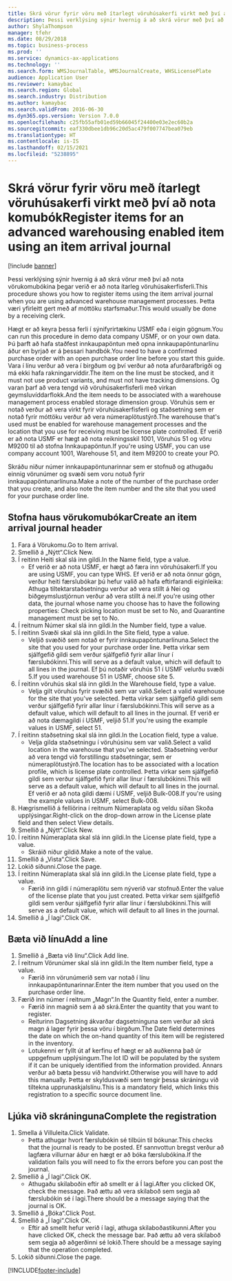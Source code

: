 ```yaml
---
title: Skrá vörur fyrir vöru með ítarlegt vöruhúsakerfi virkt með því að nota komubók
description: Þessi verklýsing sýnir hvernig á að skrá vörur með því að nota vörukomubókina þegar verið er að nota ítarleg vöruhúsakerfisferli.
author: ShylaThompson
manager: tfehr
ms.date: 08/29/2018
ms.topic: business-process
ms.prod: ''
ms.service: dynamics-ax-applications
ms.technology: ''
ms.search.form: WMSJournalTable, WMSJournalCreate, WHSLicensePlate
audience: Application User
ms.reviewer: kamaybac
ms.search.region: Global
ms.search.industry: Distribution
ms.author: kamaybac
ms.search.validFrom: 2016-06-30
ms.dyn365.ops.version: Version 7.0.0
ms.openlocfilehash: c25fb55afb01ed59b66045f24400e03e2ec60b2a
ms.sourcegitcommit: eaf330dbee1db96c20d5ac479f007747bea079eb
ms.translationtype: HT
ms.contentlocale: is-IS
ms.lasthandoff: 02/15/2021
ms.locfileid: "5238895"
---
```

# <a name="register-items-for-an-advanced-warehousing-enabled-item-using-an-item-arrival-journal"></a><span data-ttu-id="036c1-103">Skrá vörur fyrir vöru með ítarlegt vöruhúsakerfi virkt með því að nota komubók</span><span class="sxs-lookup"><span data-stu-id="036c1-103">Register items for an advanced warehousing enabled item using an item arrival journal</span></span>

[!include [banner](../../includes/banner.md)]

<span data-ttu-id="036c1-104">Þessi verklýsing sýnir hvernig á að skrá vörur með því að nota vörukomubókina þegar verið er að nota ítarleg vöruhúsakerfisferli.</span><span class="sxs-lookup"><span data-stu-id="036c1-104">This procedure shows you how to register items using the item arrival journal when you are using advanced warehouse management processes.</span></span> <span data-ttu-id="036c1-105">Þetta væri yfirleitt gert með af móttöku starfsmaður.</span><span class="sxs-lookup"><span data-stu-id="036c1-105">This would usually be done by a receiving clerk.</span></span> 

<span data-ttu-id="036c1-106">Hægt er að keyra þessa ferli í sýnifyrirtækinu USMF eða í eigin gögnum.</span><span class="sxs-lookup"><span data-stu-id="036c1-106">You can run this procedure in demo data company USMF, or on your own data.</span></span> <span data-ttu-id="036c1-107">Þú þarft að hafa staðfest innkaupapöntun með opna innkaupapöntunarlínu áður en byrjað er á þessari handbók.</span><span class="sxs-lookup"><span data-stu-id="036c1-107">You need to have a confirmed purchase order with an open purchase order line before you start this guide.</span></span> <span data-ttu-id="036c1-108">Vara í línu verður að vera í birgðum og því verður að nota afurðarafbrigði og má ekki hafa rakningarvíddir.</span><span class="sxs-lookup"><span data-stu-id="036c1-108">The item on the line must be stocked, and it must not use product variants, and must not have tracking dimensions.</span></span> <span data-ttu-id="036c1-109">Og varan þarf að vera tengd við vöruhúsakerfisferli með virkan geymsluvíddarflokk.</span><span class="sxs-lookup"><span data-stu-id="036c1-109">And the item needs to be associated with a warehouse management process enabled storage dimension group.</span></span> <span data-ttu-id="036c1-110">Vöruhús sem er notað verður að vera virkt fyrir vöruhúsakerfisferli og staðsetning sem er notað fyrir móttöku verður að vera númeraplötustýrð.</span><span class="sxs-lookup"><span data-stu-id="036c1-110">The warehouse that's used must be enabled for warehouse management processes and the location that you use for receiving must be license plate controlled.</span></span> <span data-ttu-id="036c1-111">Ef verið er að nota USMF er hægt að nota reikningsskil 1001, Vöruhús 51 og vöru M9200 til að stofna Innkaupapöntun.</span><span class="sxs-lookup"><span data-stu-id="036c1-111">If you're using USMF, you can use company account 1001, Warehouse 51, and item M9200 to create your PO.</span></span> 

<span data-ttu-id="036c1-112">Skráðu niður númer innkaupapöntunarinnar sem er stofnuð og athugaðu einnig vörunúmer og svæði sem voru notuð fyrir innkaupapöntunarlínuna.</span><span class="sxs-lookup"><span data-stu-id="036c1-112">Make a note of the number of the purchase order that you create, and also note the item number and the site that you used for your purchase order line.</span></span>


## <a name="create-an-item-arrival-journal-header"></a><span data-ttu-id="036c1-113">Stofna haus vörukomubókar</span><span class="sxs-lookup"><span data-stu-id="036c1-113">Create an item arrival journal header</span></span>
1. <span data-ttu-id="036c1-114">Fara á Vörukomu.</span><span class="sxs-lookup"><span data-stu-id="036c1-114">Go to Item arrival.</span></span>
2. <span data-ttu-id="036c1-115">Smellið á „Nýtt“.</span><span class="sxs-lookup"><span data-stu-id="036c1-115">Click New.</span></span>
3. <span data-ttu-id="036c1-116">Í reitinn Heiti skal slá inn gildi.</span><span class="sxs-lookup"><span data-stu-id="036c1-116">In the Name field, type a value.</span></span>
    * <span data-ttu-id="036c1-117">Ef verið er að nota USMF, er hægt að færa inn vöruhúsakerfi.</span><span class="sxs-lookup"><span data-stu-id="036c1-117">If you are using USMF, you can type WHS.</span></span> <span data-ttu-id="036c1-118">Ef verið er að nota önnur gögn, verður heiti færslubókar þú hefur valið að hafa eftirfarandi eiginleika: Athuga tiltektarstaðsetningu verður að vera stillt á Nei og biðgeymslustjórnun verður að vera stillt á nei.</span><span class="sxs-lookup"><span data-stu-id="036c1-118">If you're using other data, the journal whose name you choose has to have the following properties: Check picking location must be set to No, and Quarantine management must be set to No.</span></span>  
4. <span data-ttu-id="036c1-119">Í reitnum Númer skal slá inn gildi.</span><span class="sxs-lookup"><span data-stu-id="036c1-119">In the Number field, type a value.</span></span>
5. <span data-ttu-id="036c1-120">Í reitinn Svæði skal slá inn gildi.</span><span class="sxs-lookup"><span data-stu-id="036c1-120">In the Site field, type a value.</span></span>
    * <span data-ttu-id="036c1-121">Veljið svæðið sem notað er fyrir innkaupapöntunarlínuna.</span><span class="sxs-lookup"><span data-stu-id="036c1-121">Select the site that you used for your purchase order line.</span></span> <span data-ttu-id="036c1-122">Þetta virkar sem sjálfgefið gildi sem verður sjálfgefið fyrir allar línur í færslubókinni.</span><span class="sxs-lookup"><span data-stu-id="036c1-122">This will serve as a default value, which will default to all lines in the journal.</span></span> <span data-ttu-id="036c1-123">Ef þú notaðir vöruhús 51 í USMF velurðu svæði 5.</span><span class="sxs-lookup"><span data-stu-id="036c1-123">If you used warehouse 51 in USMF, choose site 5.</span></span>  
6. <span data-ttu-id="036c1-124">Í reitinn vöruhús skal slá inn gildi.</span><span class="sxs-lookup"><span data-stu-id="036c1-124">In the Warehouse field, type a value.</span></span>
    * <span data-ttu-id="036c1-125">Velja gilt vöruhús fyrir svæðið sem var valið.</span><span class="sxs-lookup"><span data-stu-id="036c1-125">Select a valid warehouse for the site that you've selected.</span></span> <span data-ttu-id="036c1-126">Þetta virkar sem sjálfgefið gildi sem verður sjálfgefið fyrir allar línur í færslubókinni.</span><span class="sxs-lookup"><span data-stu-id="036c1-126">This will serve as a default value, which will default to all lines in the journal.</span></span> <span data-ttu-id="036c1-127">Ef verið er að nota dæmagildi í USMF, veljið 51.</span><span class="sxs-lookup"><span data-stu-id="036c1-127">If you're using the example values in USMF, select 51.</span></span>  
7. <span data-ttu-id="036c1-128">Í reitinn staðsetning skal slá inn gildi.</span><span class="sxs-lookup"><span data-stu-id="036c1-128">In the Location field, type a value.</span></span>
    * <span data-ttu-id="036c1-129">Velja gilda staðsetningu í vöruhúsinu sem var valið.</span><span class="sxs-lookup"><span data-stu-id="036c1-129">Select a valid location in the warehouse that you've selected.</span></span> <span data-ttu-id="036c1-130">Staðsetning verður að vera tengd við forstillingu staðsetningar, sem er númeraplötustýrð.</span><span class="sxs-lookup"><span data-stu-id="036c1-130">The location has to be associated with a location profile, which is license plate controlled.</span></span> <span data-ttu-id="036c1-131">Þetta virkar sem sjálfgefið gildi sem verður sjálfgefið fyrir allar línur í færslubókinni.</span><span class="sxs-lookup"><span data-stu-id="036c1-131">This will serve as a default value, which will default to all lines in the journal.</span></span> <span data-ttu-id="036c1-132">Ef verið er að nota gildi dæmi í USMF, veljið Bulk-008.</span><span class="sxs-lookup"><span data-stu-id="036c1-132">If you're using the example values in USMF, select Bulk-008.</span></span>  
8. <span data-ttu-id="036c1-133">Hægrismellið á felliörina í reitnum Númeraplata og veldu síðan Skoða upplýsingar.</span><span class="sxs-lookup"><span data-stu-id="036c1-133">Right-click on the drop-down arrow in the License plate field and then select View details.</span></span>
9. <span data-ttu-id="036c1-134">Smellið á „Nýtt“.</span><span class="sxs-lookup"><span data-stu-id="036c1-134">Click New.</span></span>
10. <span data-ttu-id="036c1-135">Í reitinn Númeraplata skal slá inn gildi.</span><span class="sxs-lookup"><span data-stu-id="036c1-135">In the License plate field, type a value.</span></span>
    * <span data-ttu-id="036c1-136">Skráið niður gildið.</span><span class="sxs-lookup"><span data-stu-id="036c1-136">Make a note of the value.</span></span>  
11. <span data-ttu-id="036c1-137">Smellið á „Vista“.</span><span class="sxs-lookup"><span data-stu-id="036c1-137">Click Save.</span></span>
12. <span data-ttu-id="036c1-138">Lokið síðunni.</span><span class="sxs-lookup"><span data-stu-id="036c1-138">Close the page.</span></span>
13. <span data-ttu-id="036c1-139">Í reitinn Númeraplata skal slá inn gildi.</span><span class="sxs-lookup"><span data-stu-id="036c1-139">In the License plate field, type a value.</span></span>
    * <span data-ttu-id="036c1-140">Færið inn gildi í númeraplötu sem nýverið var stofnuð.</span><span class="sxs-lookup"><span data-stu-id="036c1-140">Enter the value of the license plate that you just created.</span></span> <span data-ttu-id="036c1-141">Þetta virkar sem sjálfgefið gildi sem verður sjálfgefið fyrir allar línur í færslubókinni.</span><span class="sxs-lookup"><span data-stu-id="036c1-141">This will serve as a default value, which will default to all lines in the journal.</span></span>  
14. <span data-ttu-id="036c1-142">Smellið á „Í lagi“.</span><span class="sxs-lookup"><span data-stu-id="036c1-142">Click OK.</span></span>

## <a name="add-a-line"></a><span data-ttu-id="036c1-143">Bæta við línu</span><span class="sxs-lookup"><span data-stu-id="036c1-143">Add a line</span></span>
1. <span data-ttu-id="036c1-144">Smellið á „Bæta við línu“.</span><span class="sxs-lookup"><span data-stu-id="036c1-144">Click Add line.</span></span>
2. <span data-ttu-id="036c1-145">Í reitnum Vörunúmer skal slá inn gildi.</span><span class="sxs-lookup"><span data-stu-id="036c1-145">In the Item number field, type a value.</span></span>
    * <span data-ttu-id="036c1-146">Færið inn vörunúmerið sem var notað í línu innkaupapöntunarinnar.</span><span class="sxs-lookup"><span data-stu-id="036c1-146">Enter the item number that you used on the purchase order line.</span></span>  
3. <span data-ttu-id="036c1-147">Færið inn númer í reitnum „Magn“.</span><span class="sxs-lookup"><span data-stu-id="036c1-147">In the Quantity field, enter a number.</span></span>
    * <span data-ttu-id="036c1-148">Færið inn magnið sem á að skrá.</span><span class="sxs-lookup"><span data-stu-id="036c1-148">Enter the quantity that you want to register.</span></span>  
    * <span data-ttu-id="036c1-149">Reiturinn Dagsetning ákvarðar dagsetninguna sem verður að skrá magn á lager fyrir þessa vöru í birgðum.</span><span class="sxs-lookup"><span data-stu-id="036c1-149">The Date field determines the date on which the on-hand quantity of this item will be registered in the inventory.</span></span>  
    * <span data-ttu-id="036c1-150">Lotukenni er fyllt út af kerfinu ef hægt er að auðkenna það úr uppgefnum upplýsingum.</span><span class="sxs-lookup"><span data-stu-id="036c1-150">The lot ID will be populated by the system if it can be uniquely identified from the information provided.</span></span> <span data-ttu-id="036c1-151">Annars verður að bæta þessu við handvirkt.</span><span class="sxs-lookup"><span data-stu-id="036c1-151">Otherwise you will have to add this manually.</span></span> <span data-ttu-id="036c1-152">Þetta er skyldusvæði sem tengir þessa skráningu við tiltekna upprunaskjalslínu.</span><span class="sxs-lookup"><span data-stu-id="036c1-152">This is a mandatory field, which links this registration to a specific source document line.</span></span>  

## <a name="complete-the-registration"></a><span data-ttu-id="036c1-153">Ljúka við skráninguna</span><span class="sxs-lookup"><span data-stu-id="036c1-153">Complete the registration</span></span>
1. <span data-ttu-id="036c1-154">Smella á Villuleita.</span><span class="sxs-lookup"><span data-stu-id="036c1-154">Click Validate.</span></span>
    * <span data-ttu-id="036c1-155">Þetta athugar hvort færslubókin sé tilbúin til bókunar.</span><span class="sxs-lookup"><span data-stu-id="036c1-155">This checks that the journal is ready to be posted.</span></span> <span data-ttu-id="036c1-156">Ef sannvottun bregst verður að lagfæra villurnar áður en hægt er að bóka færslubókina.</span><span class="sxs-lookup"><span data-stu-id="036c1-156">If the validation fails you will need to fix the errors before you can post the journal.</span></span>  
2. <span data-ttu-id="036c1-157">Smellið á „Í lagi“.</span><span class="sxs-lookup"><span data-stu-id="036c1-157">Click OK.</span></span>
    * <span data-ttu-id="036c1-158">Athugaðu skilaboðin eftir að smellt er á Í lagi.</span><span class="sxs-lookup"><span data-stu-id="036c1-158">After you clicked OK, check the message.</span></span> <span data-ttu-id="036c1-159">Það ættu að vera skilaboð sem segja að færslubókin sé í lagi.</span><span class="sxs-lookup"><span data-stu-id="036c1-159">There should be a message saying that the journal is OK.</span></span>  
3. <span data-ttu-id="036c1-160">Smellið á „Bóka“.</span><span class="sxs-lookup"><span data-stu-id="036c1-160">Click Post.</span></span>
4. <span data-ttu-id="036c1-161">Smellið á „Í lagi“.</span><span class="sxs-lookup"><span data-stu-id="036c1-161">Click OK.</span></span>
    * <span data-ttu-id="036c1-162">Eftir að smellt hefur verið í lagi, athuga skilaboðastikunni.</span><span class="sxs-lookup"><span data-stu-id="036c1-162">After you have clicked OK, check the message bar.</span></span> <span data-ttu-id="036c1-163">Það ættu að vera skilaboð sem segja að aðgerðinni sé lokið.</span><span class="sxs-lookup"><span data-stu-id="036c1-163">There should be a message saying that the operation completed.</span></span>  
5. <span data-ttu-id="036c1-164">Lokið síðunni.</span><span class="sxs-lookup"><span data-stu-id="036c1-164">Close the page.</span></span>



[!INCLUDE[footer-include](../../../includes/footer-banner.md)]